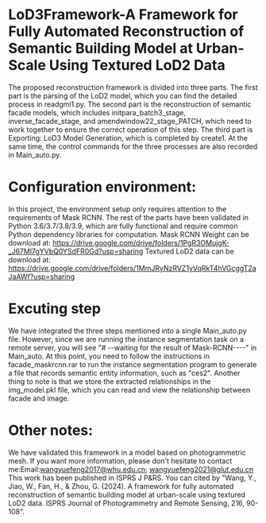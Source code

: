 # LoD3Framework-A Framework for Fully Automated Reconstruction of Semantic Building Model at Urban-Scale Using Textured LoD2 Data
The proposed reconstruction framework is divided into three parts. The first part is the parsing of the LoD2 model, which you can find the detailed process in readgml1.py. The second part is the reconstruction of semantic facade models, which includes initpara_batch3_stage, inverse_facade_stage, and amendwindow22_stage_PATCH, which need to work together to ensure the correct operation of this step. The third part is Exporting: LoD3 Model Generation, which is completed by create1. At the same time, the control commands for the three processes are also recorded in Main_auto.py.
# Configuration environment:
In this project, the environment setup only requires attention to the requirements of Mask RCNN. The rest of the parts have been validated in Python 3.6/3.7/3.8/3.9, which are fully functional and require common Python dependency libraries for computation.
Mask RCNN Weight can be download at: https://drive.google.com/drive/folders/1PgR3OMujgK-_J67Ml7gYVbQ0YSdFR0Gd?usp=sharing
Textured LoD2 data can be download at: https://drive.google.com/drive/folders/1MmJRyNzRVZ1yVqRkT4hVGcggT2aJaAWf?usp=sharing
# Excuting step
We have integrated the three steps mentioned into a single Main_auto.py file. However, since we are running the instance segmentation task on a remote server, you will see "# --waiting for the result of Mask-RCNN----" in Main_auto. At this point, you need to follow the instructions in facade_maskrcnn.rar to run the instance segmentation program to generate a file that records semantic entity information, such as "ces2". Another thing to note is that we store the extracted relationships in the img_model.pkl file, which you can read and view the relationship between facade and image.

# Other notes:
We have validated this framework in a model based on photogrammetric mesh. If you want more information, please don't hesitate to contact me:Email:wangyuefeng2017@whu.edu.cn; wangyuefeng2021@glut.edu.cn
This work has been published in ISPRS J P&RS. You can cited by "Wang, Y., Jiao, W., Fan, H., & Zhou, G. (2024). A framework for fully automated reconstruction of semantic building model at urban-scale using textured LoD2 data. ISPRS Journal of Photogrammetry and Remote Sensing, 216, 90-108".
